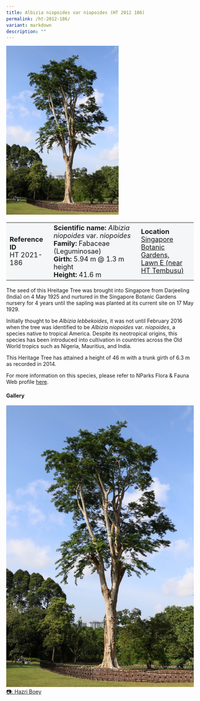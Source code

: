 ```yaml
---
title: Albizia niopoides var niopoides (HT 2012 186)
permalink: /ht-2012-186/
variant: markdown
description: ""
---
```

<div class="isomer-image-wrapper">
<img style="width: 60%" src="/images/Heritage_trees_photos/albnionio_ht2012-186_habit.jpg"></div>
<table style="minWidth: 100px; font-size: 18px; background: #F4F6F7">
<tbody>
<tr>
<td rowspan="1" colspan="1">
<strong>Reference ID</strong>
<br>HT 2021-186
</td>
<td rowspan="1" colspan="1">
<strong>Scientific name:</strong>  <em>Albizia niopoides </em>var. <em>niopoides</em>
<br><strong>Family:</strong> Fabaceae (Leguminosae)
<br><strong>Girth:</strong> 5.94 m @ 1.3 m height
<br><strong>Height: </strong>41.6 m
</td>
<td rowspan="1" colspan="1">
<strong>Location</strong>
	<br><a href="https://www.onemap.gov.sg/?lat=1.3086199999961092&amp;lng=103.81651000000093">Singapore Botanic Gardens, <br>Lawn E (near HT Tembusu)</a>
</td>
</tr>
</tbody>
</table>
<p>The seed of this Hreitage Tree was brought into Singapore from Darjeeling (India) on 4 May 1925 and nurtured in the Singapore Botanic Gardens nursery for 4 years until the sapling was planted at its current site on 17 May 1929.</p>
<p>Initially thought to be <em>Albizia lebbekoides</em>, it was not until February 2016 when the tree was identified to be <em>Albizia niopoides</em> var. <em>niopoides</em>, a species native to tropical America. Despite its neotropical origins, this species has been introduced into cultivation in countries across the Old World tropics such as Nigeria, Mauritius, and India.</p>
<p>This Heritage Tree has attained a height of 46 m with a trunk girth of 6.3 m as recorded in 2014.</p>
<p></p>
<p>For more information on this species, please refer to NParks Flora &amp; Fauna Web profile <a href="https://www.nparks.gov.sg/florafaunaweb/flora/6/2/6280" rel="noopener noreferrer nofollow" target="_blank">here</a>.</p>

<h4><b>Gallery</b></h4>
<div class="isomer-card-grid">
<a href="/images/Heritage_trees_photos/albnionio_ht2012-186_habit.jpg" class="isomer-card">
<div class="isomer-card-image">
<div class="isomer-image-wrapper"><img src="/images/Heritage_trees_photos/albnionio_ht2012-186_habit.jpg"></div></div>
<div class="isomer-card-body"><div class="isomer-card-description">📷: Hazri Boey</div></div></a><br></div>